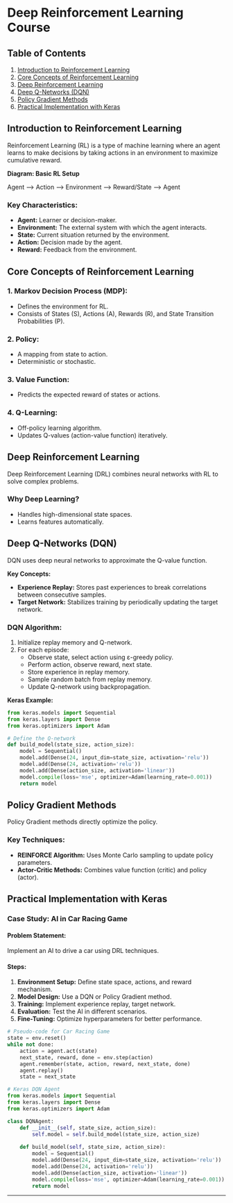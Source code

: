 # Deep Reinforcement Learning Course

## Table of Contents
1. [Introduction to Reinforcement Learning](#introduction-to-reinforcement-learning)
2. [Core Concepts of Reinforcement Learning](#core-concepts-of-reinforcement-learning)
3. [Deep Reinforcement Learning](#deep-reinforcement-learning)
4. [Deep Q-Networks (DQN)](#deep-q-networks-dqn)
5. [Policy Gradient Methods](#policy-gradient-methods)
6. [Practical Implementation with Keras](#practical-implementation-with-keras)



## Introduction to Reinforcement Learning

Reinforcement Learning (RL) is a type of machine learning where an agent learns to make decisions by taking actions in an environment to maximize cumulative reward.

**Diagram: Basic RL Setup**

Agent --> Action --> Environment --> Reward/State --> Agent


### Key Characteristics:
- **Agent:** Learner or decision-maker.
- **Environment:** The external system with which the agent interacts.
- **State:** Current situation returned by the environment.
- **Action:** Decision made by the agent.
- **Reward:** Feedback from the environment.

## Core Concepts of Reinforcement Learning

### 1. **Markov Decision Process (MDP):**
   - Defines the environment for RL.
   - Consists of States (S), Actions (A), Rewards (R), and State Transition Probabilities (P).

### 2. **Policy:**
   - A mapping from state to action.
   - Deterministic or stochastic.

### 3. **Value Function:**
   - Predicts the expected reward of states or actions.

### 4. **Q-Learning:**
   - Off-policy learning algorithm.
   - Updates Q-values (action-value function) iteratively.

## Deep Reinforcement Learning

Deep Reinforcement Learning (DRL) combines neural networks with RL to solve complex problems.

### Why Deep Learning?
- Handles high-dimensional state spaces.
- Learns features automatically.

## Deep Q-Networks (DQN)

DQN uses deep neural networks to approximate the Q-value function.

**Key Concepts:**
- **Experience Replay:** Stores past experiences to break correlations between consecutive samples.
- **Target Network:** Stabilizes training by periodically updating the target network.

### DQN Algorithm:
1. Initialize replay memory and Q-network.
2. For each episode:
   - Observe state, select action using ε-greedy policy.
   - Perform action, observe reward, next state.
   - Store experience in replay memory.
   - Sample random batch from replay memory.
   - Update Q-network using backpropagation.

**Keras Example:**

```python
from keras.models import Sequential
from keras.layers import Dense
from keras.optimizers import Adam

# Define the Q-network
def build_model(state_size, action_size):
    model = Sequential()
    model.add(Dense(24, input_dim=state_size, activation='relu'))
    model.add(Dense(24, activation='relu'))
    model.add(Dense(action_size, activation='linear'))
    model.compile(loss='mse', optimizer=Adam(learning_rate=0.001))
    return model
```

## Policy Gradient Methods

Policy Gradient methods directly optimize the policy.

### Key Techniques:
- **REINFORCE Algorithm:** Uses Monte Carlo sampling to update policy parameters.
- **Actor-Critic Methods:** Combines value function (critic) and policy (actor).


## Practical Implementation with Keras

### Case Study: AI in Car Racing Game

#### Problem Statement:
Implement an AI to drive a car using DRL techniques.

#### Steps:
1. **Environment Setup:** Define state space, actions, and reward mechanism.
2. **Model Design:** Use a DQN or Policy Gradient method.
3. **Training:** Implement experience replay, target network.
4. **Evaluation:** Test the AI in different scenarios.
5. **Fine-Tuning:** Optimize hyperparameters for better performance.

```python
# Pseudo-code for Car Racing Game
state = env.reset()
while not done:
    action = agent.act(state)
    next_state, reward, done = env.step(action)
    agent.remember(state, action, reward, next_state, done)
    agent.replay()
    state = next_state
```
```python
# Keras DQN Agent
from keras.models import Sequential
from keras.layers import Dense
from keras.optimizers import Adam

class DQNAgent:
    def __init__(self, state_size, action_size):
        self.model = self.build_model(state_size, action_size)
    
    def build_model(self, state_size, action_size):
        model = Sequential()
        model.add(Dense(24, input_dim=state_size, activation='relu'))
        model.add(Dense(24, activation='relu'))
        model.add(Dense(action_size, activation='linear'))
        model.compile(loss='mse', optimizer=Adam(learning_rate=0.001))
        return model
```



---

